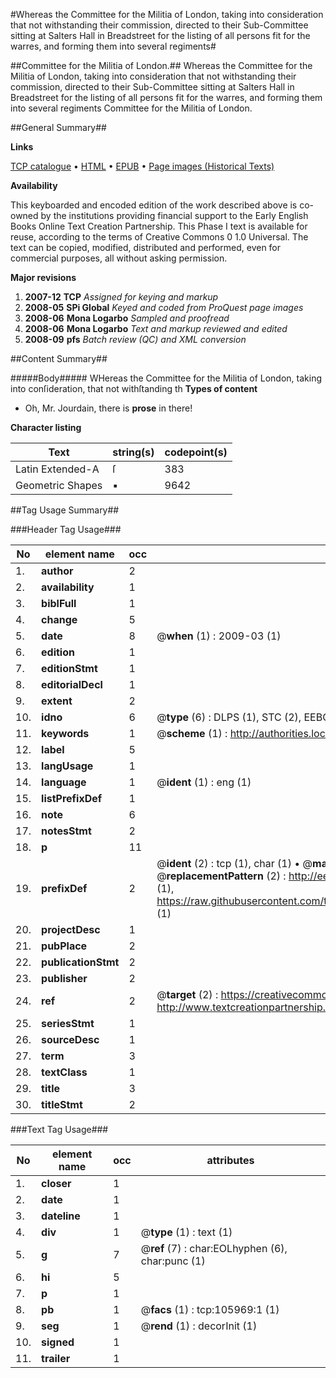 #Whereas the Committee for the Militia of London, taking into consideration that not withstanding their commission, directed to their Sub-Committee sitting at Salters Hall in Breadstreet for the listing of all persons fit for the warres, and forming them into several regiments#

##Committee for the Militia of London.##
Whereas the Committee for the Militia of London, taking into consideration that not withstanding their commission, directed to their Sub-Committee sitting at Salters Hall in Breadstreet for the listing of all persons fit for the warres, and forming them into several regiments
Committee for the Militia of London.

##General Summary##

**Links**

[TCP catalogue](http://www.ota.ox.ac.uk/tcp/)  • 
[HTML](http://tei.it.ox.ac.uk/tcp/Texts-HTML/free/A48/A48976.html)  • 
[EPUB](http://tei.it.ox.ac.uk/tcp/Texts-EPUB/free/A48/A48976.epub) • 
[Page images (Historical Texts)](https://data.historicaltexts.jisc.ac.uk/view?pubId=eebo-17154464e&pageId=eebo-17154464e-105969-1)

**Availability**

This keyboarded and encoded edition of the
	       work described above is co-owned by the institutions
	       providing financial support to the Early English Books
	       Online Text Creation Partnership. This Phase I text is
	       available for reuse, according to the terms of Creative
	       Commons 0 1.0 Universal. The text can be copied,
	       modified, distributed and performed, even for
	       commercial purposes, all without asking permission.

**Major revisions**

1. __2007-12__ __TCP__ *Assigned for keying and markup*
1. __2008-05__ __SPi Global__ *Keyed and coded from ProQuest page images*
1. __2008-06__ __Mona Logarbo__ *Sampled and proofread*
1. __2008-06__ __Mona Logarbo__ *Text and markup reviewed and edited*
1. __2008-09__ __pfs__ *Batch review (QC) and XML conversion*

##Content Summary##

#####Body#####
WHereas the Committee for the Militia of London, taking into conſideration, that not withſtanding th
**Types of content**

  * Oh, Mr. Jourdain, there is **prose** in there!

**Character listing**


|Text|string(s)|codepoint(s)|
|---|---|---|
|Latin Extended-A|ſ|383|
|Geometric Shapes|▪|9642|

##Tag Usage Summary##

###Header Tag Usage###

|No|element name|occ|attributes|
|---|---|---|---|
|1.|__author__|2||
|2.|__availability__|1||
|3.|__biblFull__|1||
|4.|__change__|5||
|5.|__date__|8| @__when__ (1) : 2009-03 (1)|
|6.|__edition__|1||
|7.|__editionStmt__|1||
|8.|__editorialDecl__|1||
|9.|__extent__|2||
|10.|__idno__|6| @__type__ (6) : DLPS (1), STC (2), EEBO-CITATION (1), OCLC (1), VID (1)|
|11.|__keywords__|1| @__scheme__ (1) : http://authorities.loc.gov/ (1)|
|12.|__label__|5||
|13.|__langUsage__|1||
|14.|__language__|1| @__ident__ (1) : eng (1)|
|15.|__listPrefixDef__|1||
|16.|__note__|6||
|17.|__notesStmt__|2||
|18.|__p__|11||
|19.|__prefixDef__|2| @__ident__ (2) : tcp (1), char (1)  •  @__matchPattern__ (2) : ([0-9\-]+):([0-9IVX]+) (1), (.+) (1)  •  @__replacementPattern__ (2) : http://eebo.chadwyck.com/downloadtiff?vid=$1&page=$2 (1), https://raw.githubusercontent.com/textcreationpartnership/Texts/master/tcpchars.xml#$1 (1)|
|20.|__projectDesc__|1||
|21.|__pubPlace__|2||
|22.|__publicationStmt__|2||
|23.|__publisher__|2||
|24.|__ref__|2| @__target__ (2) : https://creativecommons.org/publicdomain/zero/1.0/ (1), http://www.textcreationpartnership.org/docs/. (1)|
|25.|__seriesStmt__|1||
|26.|__sourceDesc__|1||
|27.|__term__|3||
|28.|__textClass__|1||
|29.|__title__|3||
|30.|__titleStmt__|2||


###Text Tag Usage###

|No|element name|occ|attributes|
|---|---|---|---|
|1.|__closer__|1||
|2.|__date__|1||
|3.|__dateline__|1||
|4.|__div__|1| @__type__ (1) : text (1)|
|5.|__g__|7| @__ref__ (7) : char:EOLhyphen (6), char:punc (1)|
|6.|__hi__|5||
|7.|__p__|1||
|8.|__pb__|1| @__facs__ (1) : tcp:105969:1 (1)|
|9.|__seg__|1| @__rend__ (1) : decorInit (1)|
|10.|__signed__|1||
|11.|__trailer__|1||
